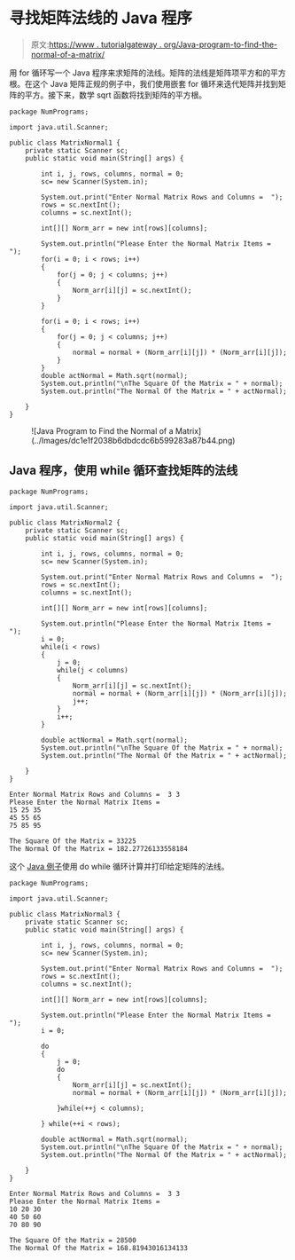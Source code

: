 # 寻找矩阵法线的 Java 程序

> 原文:[https://www . tutorialgateway . org/Java-program-to-find-the-normal-of-a-matrix/](https://www.tutorialgateway.org/java-program-to-find-the-normal-of-a-matrix/)

用 for 循环写一个 Java 程序来求矩阵的法线。矩阵的法线是矩阵项平方和的平方根。在这个 Java 矩阵正规的例子中，我们使用嵌套 for 循环来迭代矩阵并找到矩阵的平方。接下来，数学 sqrt 函数将找到矩阵的平方根。

```
package NumPrograms;

import java.util.Scanner;

public class MatrixNormal1 {
	private static Scanner sc;	
	public static void main(String[] args) {

		int i, j, rows, columns, normal = 0;	
		sc= new Scanner(System.in);	

		System.out.print("Enter Normal Matrix Rows and Columns =  ");
		rows = sc.nextInt();
		columns = sc.nextInt();

		int[][] Norm_arr = new int[rows][columns];

		System.out.println("Please Enter the Normal Matrix Items =  ");
		for(i = 0; i < rows; i++) 
		{
			for(j = 0; j < columns; j++) 
			{
				Norm_arr[i][j] = sc.nextInt();
			}		
		}

		for(i = 0; i < rows; i++) 
		{
			for(j = 0; j < columns; j++) 
			{
				normal = normal + (Norm_arr[i][j]) * (Norm_arr[i][j]);
			}		
		}
		double actNormal = Math.sqrt(normal);
		System.out.println("\nThe Square Of the Matrix = " + normal);
		System.out.println("The Normal Of the Matrix = " + actNormal);

	}
}
```

<figure class="wp-block-image size-large">![Java Program to Find the Normal of a Matrix](../Images/dc1e1f2038b6dbdcdc6b599283a87b44.png)</figure>

## Java 程序，使用 while 循环查找矩阵的法线

```
package NumPrograms;

import java.util.Scanner;

public class MatrixNormal2 {
	private static Scanner sc;	
	public static void main(String[] args) {

		int i, j, rows, columns, normal = 0;	
		sc= new Scanner(System.in);	

		System.out.print("Enter Normal Matrix Rows and Columns =  ");
		rows = sc.nextInt();
		columns = sc.nextInt();

		int[][] Norm_arr = new int[rows][columns];

		System.out.println("Please Enter the Normal Matrix Items =  ");
		i = 0; 
		while(i < rows) 
		{
			j = 0; 
			while(j < columns) 
			{
				Norm_arr[i][j] = sc.nextInt();
				normal = normal + (Norm_arr[i][j]) * (Norm_arr[i][j]);
				j++;
			}
			i++;
		}

		double actNormal = Math.sqrt(normal);
		System.out.println("\nThe Square Of the Matrix = " + normal);
		System.out.println("The Normal Of the Matrix = " + actNormal);

	}
}
```

```
Enter Normal Matrix Rows and Columns =  3 3
Please Enter the Normal Matrix Items =  
15 25 35
45 55 65
75 85 95

The Square Of the Matrix = 33225
The Normal Of the Matrix = 182.27726133558184
```

这个 [Java 例子](https://www.tutorialgateway.org/learn-java-programs/)使用 do while 循环计算并打印给定矩阵的法线。

```
package NumPrograms;

import java.util.Scanner;

public class MatrixNormal3 {
	private static Scanner sc;	
	public static void main(String[] args) {

		int i, j, rows, columns, normal = 0;	
		sc= new Scanner(System.in);	

		System.out.print("Enter Normal Matrix Rows and Columns =  ");
		rows = sc.nextInt();
		columns = sc.nextInt();

		int[][] Norm_arr = new int[rows][columns];

		System.out.println("Please Enter the Normal Matrix Items =  ");
		i = 0; 

		do
		{
			j = 0; 
			do
			{
				Norm_arr[i][j] = sc.nextInt();
				normal = normal + (Norm_arr[i][j]) * (Norm_arr[i][j]);

			}while(++j < columns);

		} while(++i < rows);

		double actNormal = Math.sqrt(normal);
		System.out.println("\nThe Square Of the Matrix = " + normal);
		System.out.println("The Normal Of the Matrix = " + actNormal);

	}
}
```

```
Enter Normal Matrix Rows and Columns =  3 3
Please Enter the Normal Matrix Items =  
10 20 30
40 50 60
70 80 90

The Square Of the Matrix = 28500
The Normal Of the Matrix = 168.81943016134133
```